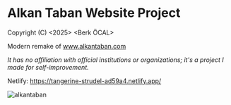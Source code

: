# Alkan Taban Website Project

Copyright (C) <2025> <Berk ÖCAL>

Modern remake of www.alkantaban.com

*It has no affiliation with official institutions or organizations; it's a project I made for self-improvement.*

Netlify: https://tangerine-strudel-ad59a4.netlify.app/

![alkantaban](https://github.com/user-attachments/assets/e9cb8053-33e3-46db-8981-34c57b652709)
